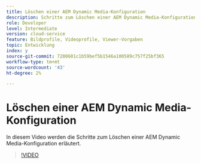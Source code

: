 ```yaml
---
title: Löschen einer AEM Dynamic Media-Konfiguration
description: Schritte zum Löschen einer AEM Dynamic Media-Konfiguration aus AEM Assets.
role: Developer
level: Intermediate
version: cloud-service
feature: Bildprofile, Videoprofile, Viewer-Vorgaben
topic: Entwicklung
index: y
source-git-commit: 7200601c1b59bef5b1546a100589c757f25bf365
workflow-type: tm+mt
source-wordcount: '43'
ht-degree: 2%

---
```



# Löschen einer AEM Dynamic Media-Konfiguration

In diesem Video werden die Schritte zum Löschen einer AEM Dynamic Media-Konfiguration erläutert.

>[!VIDEO](https://video.tv.adobe.com/v/335363?quality=9&learn=on)
